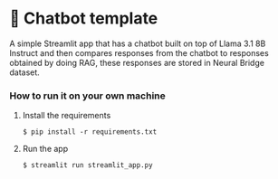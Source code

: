 # 💬 Chatbot template

A simple Streamlit app that has a chatbot built on top of Llama 3.1 8B Instruct and then compares responses from the chatbot to responses obtained by doing RAG, these responses are stored in Neural Bridge dataset.


### How to run it on your own machine

1. Install the requirements

   ```
   $ pip install -r requirements.txt
   ```

2. Run the app

   ```
   $ streamlit run streamlit_app.py
   ```
